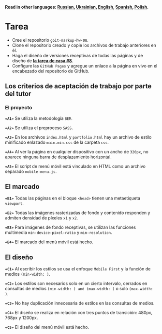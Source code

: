 **Read in other languages: [Russian](README.md), [Ukrainian](README.ua.md),
[English](README.en.md), [Spanish](README.es.md), [Polish](README.pl.md).**

# Tarea

- Cree el repositorio `goit-markup-hw-08`.
- Clone el repositorio creado y copie los archivos de trabajo anteriores en él.
- Haga el diseño de versiones receptivas de todas las páginas y de diseño de
  [**la tarea de casa #8**](<https://www.figma.com/file/oTYBECAN79dXy19hzWObO4/Web-Studio-(Version-2.1)?node-id=1%3A3330>).
- Configure las `GitHub Pages` y agregue un enlace a la página en vivo en el
  encabezado del repositorio de GitHub.

## Los criterios de aceptación de trabajo por parte del tutor

### El proyecto

**`«A1»`** Se utiliza la metodología `BEM`.

**`«A2»`** Se utiliza el preproceso `SASS`.

**`«A3»`** En los archivos `index.html` y `portfolio.html` hay un archivo de
estilo minificado enlazado `main.min.css` de la carpeta `css`.

**`«A4»`** Al ver la página en cualquier dispositivo con un ancho de `320px`, no
aparece ninguna barra de desplazamiento horizontal.

**`«A5»`** El script de menú móvil está vinculado en HTML como un archivo
separado `mobile-menu.js`.

## El marcado

**`«B1»`** Todas las páginas en el bloque `<head>` tienen una metaetiqueta
`viewport`.

**`«B2»`** Todas las imágenes rasterizadas de fondo y contenido responden y
admiten densidad de píxeles `x1` y `x2`.

<!-- **`«B3»`** Las imágenes de contenido responsivo usan el elemento `<img>` con atributo `srcset` el descriptor `x`. -->

**`«B3»`** Para imágenes de fondo receptivas, se utilizan las funciones
multimedia `min-device-pixel-ratio` y `min-resolution`.

**`«B4»`** El marcado del menú móvil está hecho.

## El diseño

**`«C1»`** Al escribir los estilos se usa el enfoque `Mobile First` y la función
de medios `(min-width: )`.

**`«C2»`** Los estilos son necesarios solo en un cierto intervalo, cerrados en
consultas de medios `(min-width: ) and (max-width: )` o solo `(max-width: )`.

**`«C3»`** No hay duplicación innecesaria de estilos en las consultas de medios.

**`«C4»`** El diseño se realiza en relación con tres puntos de transición:
480px, 768px y 1200px.

**`«C5»`** El diseño del menú móvil está hecho.

